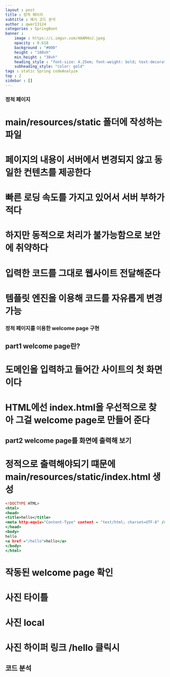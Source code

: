 ```yaml
---
layout : post
title : 정적 페이지
subtitle : 예시 코드 분석
author : qwer13124
categories : SpringBoot
banner :
    image : https://i.imgur.com/48AM4nJ.jpeg
    opacity : 0.618
    background : "#000"
    height : "100vh"
    min_height : "38vh"
    heading_style : "font-size: 4.25em; font-weight: bold; text-decoration: underline"
    subheading_style: "color: gold"
tags : static Spring codeAnalyze
top : 2
sidebar : []
---
```


### 정적 페이지
# main/resources/static 폴더에 작성하는 파일
# 페이지의 내용이 서버에서 변경되지 않고 동일한 컨텐츠를 제공한다
# 빠른 로딩 속도를 가지고 있어서 서버 부하가 적다
# 하지만 동적으로 처리가 불가능함으로 보안에 취약하다
# 입력한 코드를 그대로 웹사이트 전달해준다
# 템플릿 엔진을 이용해 코드를 자유롭게 변경가능 

### 정적 페이지를 이용한 welcome page 구현
## part1 welcome page란?
# 도메인을 입력하고 들어간 사이트의 첫 화면이다
# HTML에선 index.html을 우선적으로 찾아 그걸 welcome page로 만들어 준다

## part2 welcome page를 화면에 출력해 보기
# 정적으로 출력해야되기 떄문에 main/resources/static/index.html 생성

```index.html
<!DOCTYPE HTML>
<html>
<head>
<title>hello</title>
<meta http-equiv="Content-Type" content = "text/html; charset=UTF-8" />
</head>
<body>
hello
<a href ="/hello">hello</a>
</body>
</html>
```
# 작동된 welcome page 확인
# 사진 타이틀
# 사진 local
# 사진 하이퍼 링크 /hello 클릭시

## 코드 분석
# <!DOCTYPE HTML>